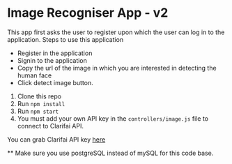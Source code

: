 # Image Recogniser App - v2
This app first asks the user to register upon which the user can log in to the application.
Steps to use this application
* Register in the application
* Signin to the application
* Copy the url of the image in which you are interested in detecting the human face
* Click detect image button.


1. Clone this repo
2. Run `npm install`
3. Run `npm start`
4. You must add your own API key in the `controllers/image.js` file to connect to Clarifai API.

You can grab Clarifai API key [here](https://www.clarifai.com/)

** Make sure you use postgreSQL instead of mySQL for this code base.
